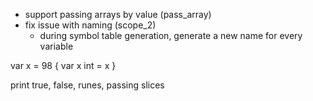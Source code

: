 
- support passing arrays by value (pass_array)
- fix issue with naming (scope_2)
    - during symbol table generation, generate a new name for every variable

var x = 98
{
    var x int = x
}

print true, false, runes, passing slices
